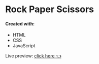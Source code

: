 # Rock Paper Scissors

#### Created with: 
- HTML
- CSS
- JavaScript

Live preview: [click here :point_left:](https://sanjero20.github.io/rock-paper-scissors/)
